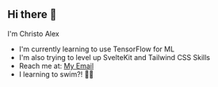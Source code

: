 ## Hi there 👋

I'm Christo Alex

- I'm currently learning to use TensorFlow for ML
- I'm also trying to level up SvelteKit and Tailwind CSS Skills
- Reach me at: <a href="mailto:christoalexw99+github@gmail.com?subject=GitHub%20Connection&body=Hey%20there%20Christo!%0A%0A%0A%0ARegards%0A-%20">My Email</a>
- I learning to swim?! 🏊‍♂️

